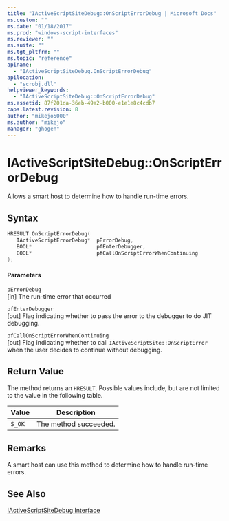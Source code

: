 ```yaml
---
title: "IActiveScriptSiteDebug::OnScriptErrorDebug | Microsoft Docs"
ms.custom: ""
ms.date: "01/18/2017"
ms.prod: "windows-script-interfaces"
ms.reviewer: ""
ms.suite: ""
ms.tgt_pltfrm: ""
ms.topic: "reference"
apiname: 
  - "IActiveScriptSiteDebug.OnScriptErrorDebug"
apilocation: 
  - "scrobj.dll"
helpviewer_keywords: 
  - "IActiveScriptSiteDebug::OnScriptErrorDebug"
ms.assetid: 87f201da-36eb-49a2-b000-e1e1e8c4cdb7
caps.latest.revision: 8
author: "mikejo5000"
ms.author: "mikejo"
manager: "ghogen"
---
```

# IActiveScriptSiteDebug::OnScriptErrorDebug
Allows a smart host to determine how to handle run-time errors.  
  
## Syntax  
  
```cpp
HRESULT OnScriptErrorDebug(  
   IActiveScriptErrorDebug*  pErrorDebug,  
   BOOL*                     pfEnterDebugger,  
   BOOL*                     pfCallOnScriptErrorWhenContinuing  
);  
```  
  
#### Parameters  
 `pErrorDebug`  
 [in] The run-time error that occurred  
  
 `pfEnterDebugger`  
 [out] Flag indicating whether to pass the error to the debugger to do JIT debugging.  
  
 `pfCallOnScriptErrorWhenContinuing`  
 [out] Flag indicating whether to call `IActiveScriptSite::OnScriptError` when the user decides to continue without debugging.  
  
## Return Value  
 The method returns an `HRESULT`. Possible values include, but are not limited to the value in the following table.  
  
|Value|Description|  
|-----------|-----------------|  
|`S_OK`|The method succeeded.|  
  
## Remarks  
 A smart host can use this method to determine how to handle run-time errors.  
  
## See Also  
 [IActiveScriptSiteDebug Interface](../../winscript/reference/iactivescriptsitedebug-interface.md)